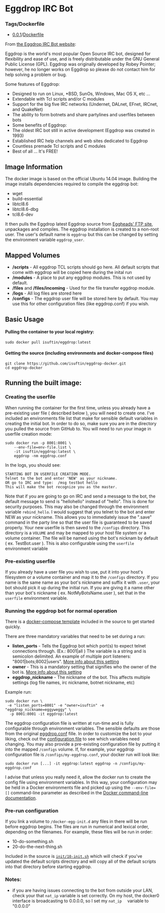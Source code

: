 Eggdrop IRC Bot
===============

### Tags/Dockerfile

- [0.0.1](https://github.com/isuftin/eggdrop-docker/blob/0.0.1/)/[Dockerfile](https://github.com/isuftin/eggdrop-docker/blob/0.0.1/Dockerfile)

From [the Eggdrop IRC Bot website](http://www.eggheads.org/):
 
Eggdrop is the world's most popular Open Source IRC bot, designed for flexibility and ease of use, and is freely distributable under the GNU General Public License (GPL). Eggdrop was originally developed by Robey Pointer; however, he no longer works on Eggdrop so please do not contact him for help solving a problem or bug. 

Some features of Eggdrop: 

- Designed to run on Linux, \*BSD, SunOs, Windows, Mac OS X, etc ...
- Extendable with Tcl scripts and/or C modules
- Support for the big five IRC networks (Undernet, DALnet, EFnet, IRCnet, and QuakeNet)
- The ability to form botnets and share partylines and userfiles between bots
- Some benefits of Eggdrop: 
- The oldest IRC bot still in active development (Eggdrop was created in 1993)
- Established IRC help channels and web sites dedicated to Eggdrop
- Countless premade Tcl scripts and C modules
- Best of all ... It's FREE!

## Image Information

The docker image is based on the official Ubuntu 14.04 image. Building the image installs dependencies required to compile the eggdrop bot: 
- wget 
- build-essential 
- libtcl8.6 
- libtcl8.6-dbg 
- tcl8.6-dev

It then pulls the Eggdrop latest Eggdrop source from [Eggheads' FTP site](ftp://ftp.eggheads.org/pub/eggdrop/source/eggdrop-latest.tar.gz), unpackages and compiles. The eggdrop installation is created to a non-root user. The user's default name is ```eggdrop``` but this can be changed by setting the environment variable ```eggdrop_user```.

## Mapped Volumes

- **/scripts** - All eggdrop TCL scripts should go here. All default scripts that come with eggdrop will be copied here during the inital run
- **/modules** - A place to put any eggdrop modules. This is not used by default.
- **/files** and **/files/incoming** - Used for the file transfer eggdrop module.
- **/logs** - All log files are stored here
- **/configs** - The eggdrop user file will be stored here by default. You may use this for other configuration files (like eggdrop.conf) if you wish.

## Basic Usage

#### Pulling the container to your local registry:

```
sudo docker pull isuftin/eggdrop:latest
```

#### Getting the source (including environments and docker-compose files)

```
git clone https://github.com/isuftin/eggdrop-docker.git
cd eggdrop-docker
```

## Running the built image:

### Creating the userfile

When running the container for the first time, unless you already have a pre-existing user file ( described below ), you will need to create one. I've included an environments file list that make for sensible default variables in creating the initial bot. In order to do so, make sure you are in the directory you pulled the source from GitHub to. You will need to run your image in userfile creation mode:

```
sudo docker run -p 8001:8001 \
    --env-file=env-file.list \
    -it isuftin/eggdrop:latest \
    eggdrop -nm eggdrop.conf
```

In the logs, you should see:

```
STARTING BOT IN USERFILE CREATION MODE.
Telnet to the bot and enter 'NEW' as your nickname.
OR go to IRC and type:  /msg testbot hello
This will make the bot recognize you as the master.
```

Note that if you are going to go on IRC and send a message to the bot, the default message to send is "hellohello" instead of "hello". This is done for security purposes. This may also be changed through the environment variable `rebind_hello`. I would suggest that you telnet to the bot and enter NEW as your nickname. This allows you to immediately issue the ".save" command in the party line so that the user file is guaranteed to be saved properly. Your new userfile is then saved to the `/configs` directory. This directory is a `VOLUME` and may be mapped to your host file system or a volume container. The file will be named using the bot's nicknam by default ( ex. TestBot.user ). This is also configurable using the `userfile` environment variable

### Pre-existing userfile

If you already have a user file you wish to use, put it into your host's filesystem or a volume container and map it to the `/configs` directory. If you name is the same name as your bot's nickname and suffix it with `.user`, your bot should pick it up during the initial run. If you are giving it a name other than your bot's nickname ( ex. NotMyBotsName.user ), set that in the `userfile` environment variable.

### Running the eggdrop bot for normal operation

There is a [docker-compose template](https://github.com/isuftin/eggdrop-docker/blob/master/docker-compose.yml) included in the source to get started quickly.  

There are three mandatory variables that need to be set during a run:

- **listen_ports** - Tells the Eggdrop bot which port(s) to expect telnet connections through. (Ex.: 8001|all ) The variable is a string and is semicolon delimited. An example of multiple port listeners: "8001|bots;8002|users". [More info about this setting](http://cvs.eggheads.org/viewvc/eggdrop1.6/eggdrop.conf?view=markup#l228)
- **owner**  - This is a mandatory setting that signifies who the owner of the bot is. [More info about this setting](http://cvs.eggheads.org/viewvc/eggdrop1.6/eggdrop.conf?view=markup#l358)
- **eggdrop_nickname** - The nickname of the bot. This affects multiple settings (log file names, irc nickname, botnet nickname, etc)

Example run:

```
sudo docker run \
 -e "listen_ports=8001" -e "owner=isuftin" -e "eggdrop_nickname=eggyweggy" \
  -p 8001:8001 -it eggdrop:latest 
```

The eggdrop configuration file is written at run-time and is fully configurable through environment variables. The sensible defaults are those from the original [eggdrop.conf](http://cvs.eggheads.org/viewvc/eggdrop1.6/eggdrop.conf?revision=1.69) fille.  In order to customize the bot to your liking, check out the [configuration file](https://github.com/isuftin/eggdrop-docker/blob/master/scripts/configure-eggdrop.sh) to see which variables need changing. You may also provide a pre-existing configuration file by putting it into the mapped `/configs` volume. If, for example, your eggdrop configuration file is `/configs/my-eggdrop.conf`, your docker run will look like:

```
sudo docker run [...] -it eggdrop:latest eggdrop -n /configs/my-eggdrop.conf
```
I advise that unless you really need it, allow the docker run to create the config file using environment variables. In this way, your configuration may be held in a Docker environments file and picked up using the `--env-file=[]` command-line parameter as described in the [Docker command-line documentation](https://docs.docker.com/reference/commandline/cli/).  

### Pre-run configuration

If you link a volume to `/docker-egg-init.d` any files in there will be run before eggdrop begins. The files are run in numerical and lexical order, depending on the filenames. For example, these files will be run in order: 

- 10-do-something.sh
- 20-do-the-next-thing.sh

Included in the source is [`init/10-init.sh`](https://github.com/isuftin/eggdrop-docker/blob/master/init/10-init.sh) which will check if you've updated the default scripts directory and will copy all of the default scripts into that directory before starting eggdrop.

### Notes:
- if you are having issues connecting to the bot from outside your LAN, check your that `nat_ip` variable is set correctly.  On my host, the docker0 interface is broadcasting to 0.0.0.0, so I set my `nat_ip	` variable to "0.0.0.0" 